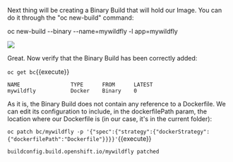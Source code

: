 Next thing will be creating a Binary Build that will hold our Image. You can do it through the "oc new-build" command:

oc new-build --binary --name=mywildfly -l app=mywildfly

![](https://github.com/fenago/katacoda-scenarios/raw/master/learn-openshift-wildfly/running-any-docker-image-on-openshift/steps/3/1.JPG)

Great. Now verify that the Binary Build has been correctly added:

`oc get bc`{{execute}}

```
NAME                TYPE      FROM      LATEST
mywildfly           Docker    Binary    0
```

As it is, the Binary Build does not contain any reference to a Dockerfile. We can edit its configuration to include, in the dockerfilePath param, the location where our Dockerfile is (in our case, it's in the current folder):

`oc patch bc/mywildfly -p '{"spec":{"strategy":{"dockerStrategy":{"dockerfilePath":"Dockerfile"}}}}'`{{execute}}

```
buildconfig.build.openshift.io/mywildfly patched
```